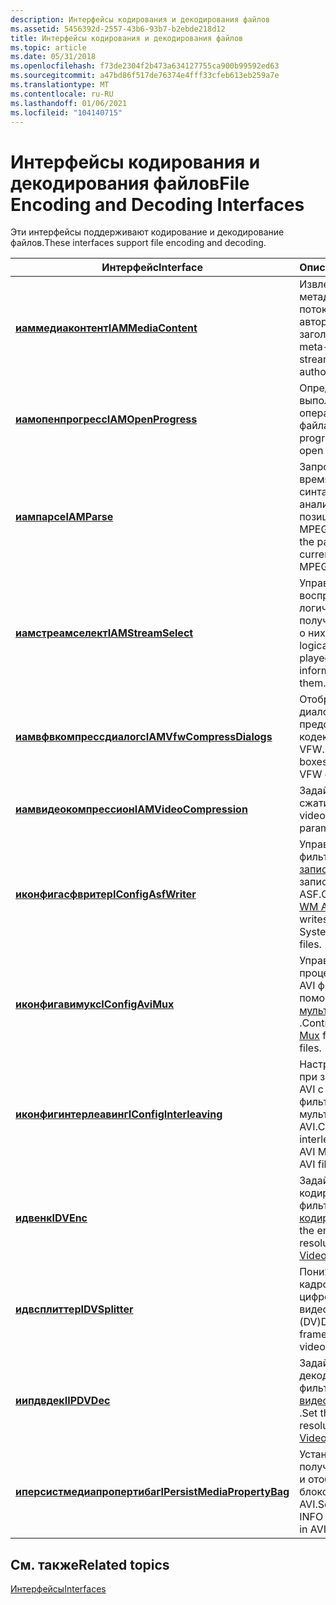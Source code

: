 ```yaml
---
description: Интерфейсы кодирования и декодирования файлов
ms.assetid: 5456392d-2557-43b6-93b7-b2ebde218d12
title: Интерфейсы кодирования и декодирования файлов
ms.topic: article
ms.date: 05/31/2018
ms.openlocfilehash: f73de2304f2b473a634127755ca900b99592ed63
ms.sourcegitcommit: a47bd86f517de76374e4fff33cfeb613eb259a7e
ms.translationtype: MT
ms.contentlocale: ru-RU
ms.lasthandoff: 01/06/2021
ms.locfileid: "104140715"
---
```

# <a name="file-encoding-and-decoding-interfaces"></a><span data-ttu-id="88612-103">Интерфейсы кодирования и декодирования файлов</span><span class="sxs-lookup"><span data-stu-id="88612-103">File Encoding and Decoding Interfaces</span></span>

<span data-ttu-id="88612-104">Эти интерфейсы поддерживают кодирование и декодирование файлов.</span><span class="sxs-lookup"><span data-stu-id="88612-104">These interfaces support file encoding and decoding.</span></span>



| <span data-ttu-id="88612-105">Интерфейс</span><span class="sxs-lookup"><span data-stu-id="88612-105">Interface</span></span>                                                    | <span data-ttu-id="88612-106">Описание</span><span class="sxs-lookup"><span data-stu-id="88612-106">Description</span></span>                                                                                                  |
|--------------------------------------------------------------|--------------------------------------------------------------------------------------------------------------|
| [<span data-ttu-id="88612-107">**иаммедиаконтент**</span><span class="sxs-lookup"><span data-stu-id="88612-107">**IAMMediaContent**</span></span>](/previous-versions/windows/desktop/api/Qnetwork/nn-qnetwork-iammediacontent)                   | <span data-ttu-id="88612-108">Извлечение метаданных из потока, например автора и заголовка.</span><span class="sxs-lookup"><span data-stu-id="88612-108">Retrieve meta-data from a stream, such as the author and title.</span></span>                                              |
| [<span data-ttu-id="88612-109">**иамопенпрогресс**</span><span class="sxs-lookup"><span data-stu-id="88612-109">**IAMOpenProgress**</span></span>](/windows/desktop/api/Strmif/nn-strmif-iamopenprogress)                   | <span data-ttu-id="88612-110">Определите ход выполнения операции открытия файла.</span><span class="sxs-lookup"><span data-stu-id="88612-110">Determine the progress of a file-open operation.</span></span>                                                             |
| [<span data-ttu-id="88612-111">**иампарсе**</span><span class="sxs-lookup"><span data-stu-id="88612-111">**IAMParse**</span></span>](/previous-versions/windows/desktop/api/Amparse/nn-amparse-iamparse)                                 | <span data-ttu-id="88612-112">Запросите и задайте время синтаксического анализа для текущей позицией в потоке MPEG.</span><span class="sxs-lookup"><span data-stu-id="88612-112">Query and set the parse time for the current position in an MPEG stream.</span></span>                                     |
| [<span data-ttu-id="88612-113">**иамстреамселект**</span><span class="sxs-lookup"><span data-stu-id="88612-113">**IAMStreamSelect**</span></span>](/windows/desktop/api/Strmif/nn-strmif-iamstreamselect)                   | <span data-ttu-id="88612-114">Управление воспроизведением логических потоков и получение сведений о них.</span><span class="sxs-lookup"><span data-stu-id="88612-114">Control which logical streams are played, and retrieve information about them.</span></span>                               |
| [<span data-ttu-id="88612-115">**иамвфвкомпрессдиалогс**</span><span class="sxs-lookup"><span data-stu-id="88612-115">**IAMVfwCompressDialogs**</span></span>](/windows/desktop/api/Strmif/nn-strmif-iamvfwcompressdialogs)       | <span data-ttu-id="88612-116">Отображение диалоговых окон, предоставляемых кодеками VFW.</span><span class="sxs-lookup"><span data-stu-id="88612-116">Display dialog boxes provided by VFW codecs.</span></span>                                                                 |
| [<span data-ttu-id="88612-117">**иамвидеокомпрессион**</span><span class="sxs-lookup"><span data-stu-id="88612-117">**IAMVideoCompression**</span></span>](/windows/desktop/api/Strmif/nn-strmif-iamvideocompression)           | <span data-ttu-id="88612-118">Задайте параметры сжатия видео.</span><span class="sxs-lookup"><span data-stu-id="88612-118">Set video compression parameters.</span></span>                                                                            |
| [<span data-ttu-id="88612-119">**иконфигасфвритер**</span><span class="sxs-lookup"><span data-stu-id="88612-119">**IConfigAsfWriter**</span></span>](/previous-versions/windows/desktop/api/Dshowasf/nn-dshowasf-iconfigasfwriter)                 | <span data-ttu-id="88612-120">Управление тем, как фильтр [модуля записи WM ASF](wm-asf-writer-filter.md) записывает файлы ASF.</span><span class="sxs-lookup"><span data-stu-id="88612-120">Control how the [WM ASF Writer](wm-asf-writer-filter.md) filter writes Advanced Systems Format (ASF) files.</span></span> |
| [<span data-ttu-id="88612-121">**иконфигавимукс**</span><span class="sxs-lookup"><span data-stu-id="88612-121">**IConfigAviMux**</span></span>](/windows/desktop/api/Strmif/nn-strmif-iconfigavimux)                       | <span data-ttu-id="88612-122">Управление процессом записи AVI файлов с помощью фильтра [мультиплексора AVI](avi-mux-filter.md) .</span><span class="sxs-lookup"><span data-stu-id="88612-122">Control how the [AVI Mux](avi-mux-filter.md) filter writes AVI files.</span></span>                                       |
| [<span data-ttu-id="88612-123">**иконфигинтерлеавинг**</span><span class="sxs-lookup"><span data-stu-id="88612-123">**IConfigInterleaving**</span></span>](/windows/desktop/api/Strmif/nn-strmif-iconfiginterleaving)           | <span data-ttu-id="88612-124">Настройка вывода при записи файлов AVI с помощью фильтра мультиплексора AVI.</span><span class="sxs-lookup"><span data-stu-id="88612-124">Configure interleaving when the AVI Mux filter writes AVI files.</span></span>                                             |
| [<span data-ttu-id="88612-125">**идвенк**</span><span class="sxs-lookup"><span data-stu-id="88612-125">**IDVEnc**</span></span>](/windows/desktop/api/Strmif/nn-strmif-idvenc)                                     | <span data-ttu-id="88612-126">Задайте разрешение кодирования в фильтре [видео кодировщика DV](dv-video-encoder-filter.md) .</span><span class="sxs-lookup"><span data-stu-id="88612-126">Set the encoding resolution on the [DV Video Encoder](dv-video-encoder-filter.md) filter.</span></span>                   |
| [<span data-ttu-id="88612-127">**идвсплиттер**</span><span class="sxs-lookup"><span data-stu-id="88612-127">**IDVSplitter**</span></span>](/windows/desktop/api/Strmif/nn-strmif-idvsplitter)                           | <span data-ttu-id="88612-128">Понижение частоты кадров для цифрового видеопотока (DV)</span><span class="sxs-lookup"><span data-stu-id="88612-128">Downgrade the frame rate on a digital video (DV) stream</span></span>                                                      |
| [<span data-ttu-id="88612-129">**иипдвдек**</span><span class="sxs-lookup"><span data-stu-id="88612-129">**IIPDVDec**</span></span>](/windows/desktop/api/Strmif/nn-strmif-iipdvdec)                                 | <span data-ttu-id="88612-130">Задайте разрешение декодирования для фильтра [видеодекодера DV](dv-video-decoder-filter.md) .</span><span class="sxs-lookup"><span data-stu-id="88612-130">Set the decoding resolution on the [DV Video Decoder](dv-video-decoder-filter.md) filter.</span></span>                   |
| [<span data-ttu-id="88612-131">**иперсистмедиапропертибаг**</span><span class="sxs-lookup"><span data-stu-id="88612-131">**IPersistMediaPropertyBag**</span></span>](/windows/desktop/api/Strmif/nn-strmif-ipersistmediapropertybag) | <span data-ttu-id="88612-132">Установка и получение сведений и отображаемых блоков в потоках AVI.</span><span class="sxs-lookup"><span data-stu-id="88612-132">Set and retrieve INFO and DISP chunks in AVI streams.</span></span>                                                        |



 

## <a name="related-topics"></a><span data-ttu-id="88612-133">См. также</span><span class="sxs-lookup"><span data-stu-id="88612-133">Related topics</span></span>

<dl> <dt>

[<span data-ttu-id="88612-134">Интерфейсы</span><span class="sxs-lookup"><span data-stu-id="88612-134">Interfaces</span></span>](interfaces.md)
</dt> </dl>

 

 



